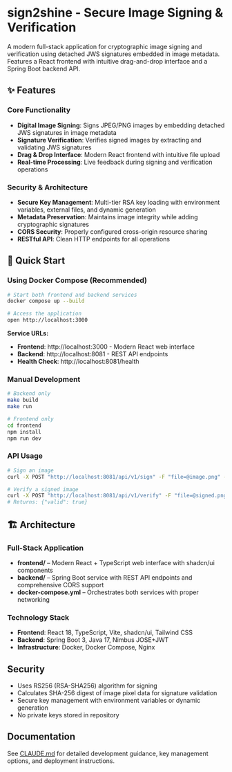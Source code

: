 # sign2shine - Secure Image Signing & Verification

A modern full-stack application for cryptographic image signing and verification using detached JWS signatures embedded in image metadata. Features a React frontend with intuitive drag-and-drop interface and a Spring Boot backend API.

## ✨ Features

### Core Functionality
- **Digital Image Signing**: Signs JPEG/PNG images by embedding detached JWS signatures in image metadata
- **Signature Verification**: Verifies signed images by extracting and validating JWS signatures
- **Drag & Drop Interface**: Modern React frontend with intuitive file upload
- **Real-time Processing**: Live feedback during signing and verification operations

### Security & Architecture
- **Secure Key Management**: Multi-tier RSA key loading with environment variables, external files, and dynamic generation
- **Metadata Preservation**: Maintains image integrity while adding cryptographic signatures
- **CORS Security**: Properly configured cross-origin resource sharing
- **RESTful API**: Clean HTTP endpoints for all operations

## 🚀 Quick Start

### Using Docker Compose (Recommended)

```bash
# Start both frontend and backend services
docker compose up --build

# Access the application
open http://localhost:3000
```

**Service URLs:**
- **Frontend**: http://localhost:3000 - Modern React web interface
- **Backend**: http://localhost:8081 - REST API endpoints
- **Health Check**: http://localhost:8081/health

### Manual Development

```bash
# Backend only
make build
make run

# Frontend only  
cd frontend
npm install
npm run dev
```

### API Usage

```bash
# Sign an image
curl -X POST "http://localhost:8081/api/v1/sign" -F "file=@image.png" --output signed.png

# Verify a signed image  
curl -X POST "http://localhost:8081/api/v1/verify" -F "file=@signed.png"
# Returns: {"valid": true}
```

## 🏗 Architecture

### Full-Stack Application
- **frontend/** – Modern React + TypeScript web interface with shadcn/ui components
- **backend/** – Spring Boot service with REST API endpoints and comprehensive CORS support
- **docker-compose.yml** – Orchestrates both services with proper networking

### Technology Stack
- **Frontend**: React 18, TypeScript, Vite, shadcn/ui, Tailwind CSS
- **Backend**: Spring Boot 3, Java 17, Nimbus JOSE+JWT
- **Infrastructure**: Docker, Docker Compose, Nginx

## Security

- Uses RS256 (RSA-SHA256) algorithm for signing
- Calculates SHA-256 digest of image pixel data for signature validation
- Secure key management with environment variables or dynamic generation
- No private keys stored in repository

## Documentation

See [CLAUDE.md](CLAUDE.md) for detailed development guidance, key management options, and deployment instructions.
